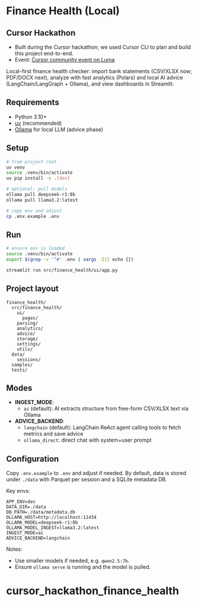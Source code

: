 # Finance Health (Local)

## Cursor Hackathon

- Built during the Cursor hackathon; we used Cursor CLI to plan and build this project end-to-end.
- Event: [Cursor community event on Luma](https://luma.com/52oq8z1t)

Local-first finance health checker: import bank statements (CSV/XLSX now; PDF/DOCX next), analyze with fast analytics (Polars) and local AI advice (LangChain/LangGraph + Ollama), and view dashboards in Streamlit.

## Requirements
- Python 3.10+
- [uv](https://github.com/astral-sh/uv) (recommended)
- [Ollama](https://ollama.com/) for local LLM (advice phase)

## Setup
```bash
# from project root
uv venv
source .venv/bin/activate
uv pip install -e .[dev]

# optional: pull models
ollama pull deepseek-r1:8b
ollama pull llama3.2:latest

# copy env and adjust
cp .env.example .env
```

## Run
```bash
# ensure env is loaded
source .venv/bin/activate
export $(grep -v '^#' .env | xargs -I{} echo {})

streamlit run src/finance_health/ui/app.py
```

## Project layout
```
finance_health/
  src/finance_health/
    ui/
      pages/
    parsing/
    analytics/
    advice/
    storage/
    settings/
    utils/
  data/
    sessions/
  samples/
  tests/
```

## Modes
- **INGEST_MODE**:
  - `ai` (default): AI extracts structure from free-form CSV/XLSX text via Ollama
- **ADVICE_BACKEND**:
  - `langchain` (default): LangChain ReAct agent calling tools to fetch metrics and save advice
  - `ollama_direct`: direct chat with system+user prompt

## Configuration
Copy `.env.example` to `.env` and adjust if needed. By default, data is stored under `./data` with Parquet per session and a SQLite metadata DB.

Key envs:

```
APP_ENV=dev
DATA_DIR=./data
DB_PATH=./data/metadata.db
OLLAMA_HOST=http://localhost:11434
OLLAMA_MODEL=deepseek-r1:8b
OLLAMA_MODEL_INGEST=llama3.2:latest
INGEST_MODE=ai
ADVICE_BACKEND=langchain
```

Notes:
- Use smaller models if needed, e.g. `qwen2.5:7b`.
- Ensure `ollama serve` is running and the model is pulled.

# cursor_hackathon_finance_health
